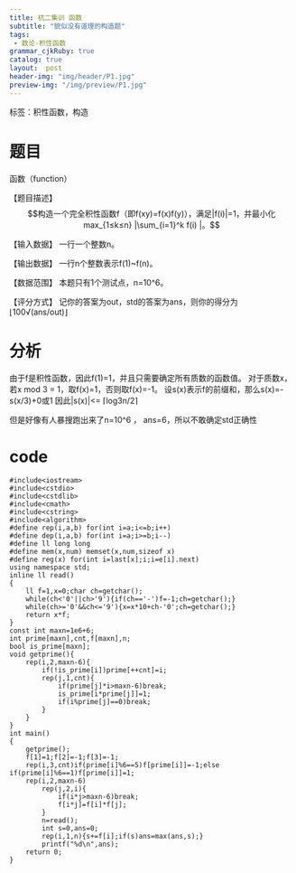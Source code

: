 ```yaml
---
title: 杭二集训 函数
subtitle: "貌似没有道理的构造题"
tags: 
 - 数论-积性函数
grammar_cjkRuby: true
catalog: true
layout:  post
header-img: "img/header/P1.jpg"
preview-img: "/img/preview/P1.jpg"
---
```

标签：积性函数，构造

# 题目

函数（function）

【题目描述】
$$构造一个完全积性函数f（即f(xy)=f(x)f(y)），满足|f(i)|=1，并最小化max_{1≤k≤n} |\sum_{i=1}^k f(i) |。$$

【输入数据】
一行一个整数n。

【输出数据】
	一行n个整数表示f(1)~f(n)。

【数据范围】
   本题只有1个测试点，n=10^6。

【评分方式】
   记你的答案为out，std的答案为ans，则你的得分为⌊100√(ans/out)⌋

# 分析

由于f是积性函数，因此f(1)=1，并且只需要确定所有质数的函数值。
对于质数x，若x mod 3 = 1，取f(x)=1，否则取f(x)=-1。
设s(x)表示f的前缀和，那么s(x)=-s(x/3)+0或1
因此|s(x)|<= ⌈log3n/2⌉

但是好像有人暴搜跑出来了n=10^6 ， ans=6，所以不敢确定std正确性

# code
```
#include<iostream>
#include<cstdio>
#include<cstdlib>
#include<cmath>
#include<cstring>
#include<algorithm>
#define rep(i,a,b) for(int i=a;i<=b;i++)
#define dep(i,a,b) for(int i=a;i>=b;i--)
#define ll long long
#define mem(x,num) memset(x,num,sizeof x)
#define reg(x) for(int i=last[x];i;i=e[i].next)
using namespace std;
inline ll read()
{
	ll f=1,x=0;char ch=getchar();
	while(ch<'0'||ch>'9'){if(ch=='-')f=-1;ch=getchar();}
	while(ch>='0'&&ch<='9'){x=x*10+ch-'0';ch=getchar();}
	return x*f;
}
const int maxn=1e6+6;
int prime[maxn],cnt,f[maxn],n;
bool is_prime[maxn];
void getprime(){
	rep(i,2,maxn-6){
		if(!is_prime[i])prime[++cnt]=i;
		rep(j,1,cnt){
			if(prime[j]*i>maxn-6)break;
			is_prime[i*prime[j]]=1;
			if(i%prime[j]==0)break;
		}
	}
}
int main()
{
	getprime();
	f[1]=1;f[2]=-1;f[3]=-1;
	rep(i,3,cnt)if(prime[i]%6==5)f[prime[i]]=-1;else if(prime[i]%6==1)f[prime[i]]=1;
	rep(i,2,maxn-6)
		rep(j,2,i){
			if(i*j>maxn-6)break; 
			f[i*j]=f[i]*f[j];
		}
		n=read();
		int s=0,ans=0;
		rep(i,1,n){s+=f[i];if(s)ans=max(ans,s);} 
		printf("%d\n",ans);
	return 0;
}
```
